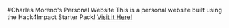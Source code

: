 #Charles Moreno's Personal Website
This is a personal website built using the Hack4Impact Starter Pack!
[Visit it Here!](https://charlesmoreno32.github.io)